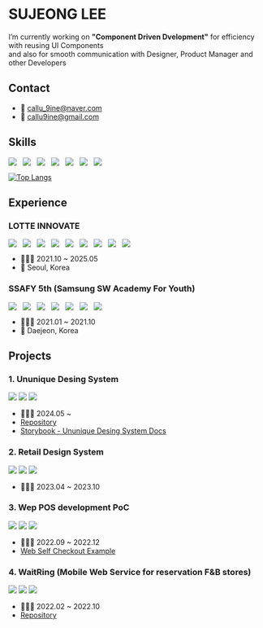 <!--
**callu9/callu9** is a ✨ _special_ ✨ repository because its `README.md` (this file) appears on your GitHub profile.

Here are some ideas to get you started:

- 🔭 I’m currently working on ...
- 🌱 I’m currently learning ...
- 👯 I’m looking to collaborate on ...
- 🤔 I’m looking for help with ...
- 💬 Ask me about ...
- 📫 How to reach me: ...
- 😄 Pronouns: ...
- ⚡ Fun fact: ...
-->
# SUJEONG LEE

I’m currently working on <strong>"Component Driven Dvelopment"</strong> for efficiency with reusing UI Components <br/>
and also for smooth communication with Designer, Product Manager and other Developers


## Contact
- 💌 callu_9ine@naver.com
- 💌 callu9ine@gmail.com


## Skills

<div style='display: flex; gap: 12px'>
<img src="https://img.shields.io/badge/React-20232A?style=for-the-badge&logo=react&logoColor=61DAFB" />
<img src="https://img.shields.io/badge/JavaScript-F7DF1E?style=for-the-badge&logo=JavaScript&logoColor=white" />
<img src="https://img.shields.io/badge/Sass-CC6699?style=for-the-badge&logo=sass&logoColor=white" />
<img src="https://img.shields.io/badge/HTML5-E34F26?style=for-the-badge&logo=html5&logoColor=white" />
<img src="https://img.shields.io/badge/CSS3-1572B6?style=for-the-badge&logo=css3&logoColor=white" />
<img src="https://img.shields.io/badge/TypeScript-007ACC?style=for-the-badge&logo=typescript&logoColor=white" />
<img src="https://img.shields.io/badge/Vue.js-35495E?style=for-the-badge&logo=vue.js&logoColor=4FC08D" />
</div>


[![Top Langs](https://github-readme-stats.vercel.app/api/top-langs/?username=callu9)](https://github.com/anuraghazra/github-readme-stats)


## Experience

### LOTTE INNOVATE 

<div style='display: flex; gap: 12px'> 
  <img src="https://img.shields.io/badge/React-20232A?style=for-the-badge&logo=react&logoColor=61DAFB" /> 
  <img src="https://img.shields.io/badge/JavaScript-F7DF1E?style=for-the-badge&logo=JavaScript&logoColor=white" /> 
  <img src="https://img.shields.io/badge/Sass-CC6699?style=for-the-badge&logo=sass&logoColor=white" /> 
  <img src="https://img.shields.io/badge/HTML5-E34F26?style=for-the-badge&logo=html5&logoColor=white" /> 
  <img src="https://img.shields.io/badge/CSS3-1572B6?style=for-the-badge&logo=css3&logoColor=white" /> 
  <img src="https://img.shields.io/badge/TypeScript-007ACC?style=for-the-badge&logo=typescript&logoColor=white" /> 
  <img src="https://img.shields.io/badge/Vue.js-35495E?style=for-the-badge&logo=vue.js&logoColor=4FC08D" /> 
  <img src="https://img.shields.io/badge/Java-ED8B00?style=for-the-badge&logo=openjdk&logoColor=white" /> 
  <img src="https://img.shields.io/badge/C%23-239120?style=for-the-badge&logo=c-sharp&logoColor=white" /> 
</div>

- 🏃🏻‍♀️ 2021.10 ~ 2025.05
- 🧭 Seoul, Korea     

### SSAFY 5th (Samsung SW Academy For Youth)

<div style='display: flex; gap: 12px'>
  <img src="https://img.shields.io/badge/Vue.js-35495E?style=for-the-badge&logo=vue.js&logoColor=4FC08D" />
  <img src="https://img.shields.io/badge/JavaScript-F7DF1E?style=for-the-badge&logo=JavaScript&logoColor=white" />
  <img src="https://img.shields.io/badge/jQuery-0769AD?style=for-the-badge&logo=jquery&logoColor=white" />
  <img src="https://img.shields.io/badge/HTML5-E34F26?style=for-the-badge&logo=html5&logoColor=white" />
  <img src="https://img.shields.io/badge/CSS3-1572B6?style=for-the-badge&logo=css3&logoColor=white" />
  <img src="https://img.shields.io/badge/Java-ED8B00?style=for-the-badge&logo=openjdk&logoColor=white" />
  <img src="https://img.shields.io/badge/Spring-6DB33F?style=for-the-badge&logo=spring&logoColor=white" />
</div>

- 🏃🏻‍♀️ 2021.01 ~ 2021.10
- 🧭 Daejeon, Korea


## Projects

### 1. Ununique Desing System
  
<img src="https://img.shields.io/badge/React-20232A?style=for-the-badge&logo=react&logoColor=61DAFB" /> <img src="https://img.shields.io/badge/TypeScript-007ACC?style=for-the-badge&logo=typescript&logoColor=white" /> <img src="https://img.shields.io/badge/styled--components-DB7093?style=for-the-badge&logo=styled-components&logoColor=white" />

- 🏃🏻‍♀️ 2024.05 ~
- [Repository](https://github.com/EscapeRoomEngs/ununique-design-system-web)
- [Storybook - Ununique Desing System Docs](https://667cc5b39b0826f0a57d0da5-oxdpygsksl.chromatic.com/)

### 2. Retail Design System

<img src="https://img.shields.io/badge/React-20232A?style=for-the-badge&logo=react&logoColor=61DAFB" /> <img src="https://img.shields.io/badge/JavaScript-F7DF1E?style=for-the-badge&logo=JavaScript&logoColor=white" /> <img src="https://img.shields.io/badge/Sass-CC6699?style=for-the-badge&logo=sass&logoColor=white" />

- 🏃🏻‍♀️ 2023.04 ~ 2023.10

### 3. Wep POS development PoC

<img src="https://img.shields.io/badge/React-20232A?style=for-the-badge&logo=react&logoColor=61DAFB" /> <img src="https://img.shields.io/badge/JavaScript-F7DF1E?style=for-the-badge&logo=JavaScript&logoColor=white" /> <img src="https://img.shields.io/badge/Sass-CC6699?style=for-the-badge&logo=sass&logoColor=white" />

- 🏃🏻‍♀️ 2022.09 ~ 2022.12
- [Web Self Checkout Example](https://lottemart-self-checkout.netlify.app/)

### 4. WaitRing (Mobile Web Service for reservation F&B stores)

<img src="https://img.shields.io/badge/React-20232A?style=for-the-badge&logo=react&logoColor=61DAFB" /> <img src="https://img.shields.io/badge/JavaScript-F7DF1E?style=for-the-badge&logo=JavaScript&logoColor=white" /> <img src="https://img.shields.io/badge/Sass-CC6699?style=for-the-badge&logo=sass&logoColor=white" />

- 🏃🏻‍♀️ 2022.02 ~ 2022.10
- [Repository](https://github.com/callu9/wait-ring)

